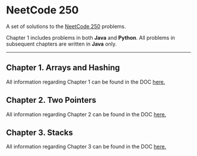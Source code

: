 # NeetCode 250

A set of solutions to the [NeetCode 250](https://neetcode.io/practice) problems.

Chapter 1 includes problems in both **Java** and **Python**.
All problems in subsequent chapters are written in **Java** only.

---

## Chapter 1. Arrays and Hashing

All information regarding Chapter 1 can be found in the DOC [here.](ArraysAndHashing/DOC.md)

## Chapter 2. Two Pointers

All information regarding Chapter 2 can be found in the DOC [here.](TwoPointers/DOC.md)

## Chapter 3. Stacks

All information regarding Chapter 3 can be found in the DOC [here.](Stacks/DOC.md)
